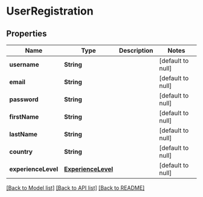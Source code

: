 # UserRegistration
## Properties

| Name | Type | Description | Notes |
|------------ | ------------- | ------------- | -------------|
| **username** | **String** |  | [default to null] |
| **email** | **String** |  | [default to null] |
| **password** | **String** |  | [default to null] |
| **firstName** | **String** |  | [default to null] |
| **lastName** | **String** |  | [default to null] |
| **country** | **String** |  | [default to null] |
| **experienceLevel** | [**ExperienceLevel**](ExperienceLevel.md) |  | [default to null] |

[[Back to Model list]](../README.md#documentation-for-models) [[Back to API list]](../README.md#documentation-for-api-endpoints) [[Back to README]](../README.md)

